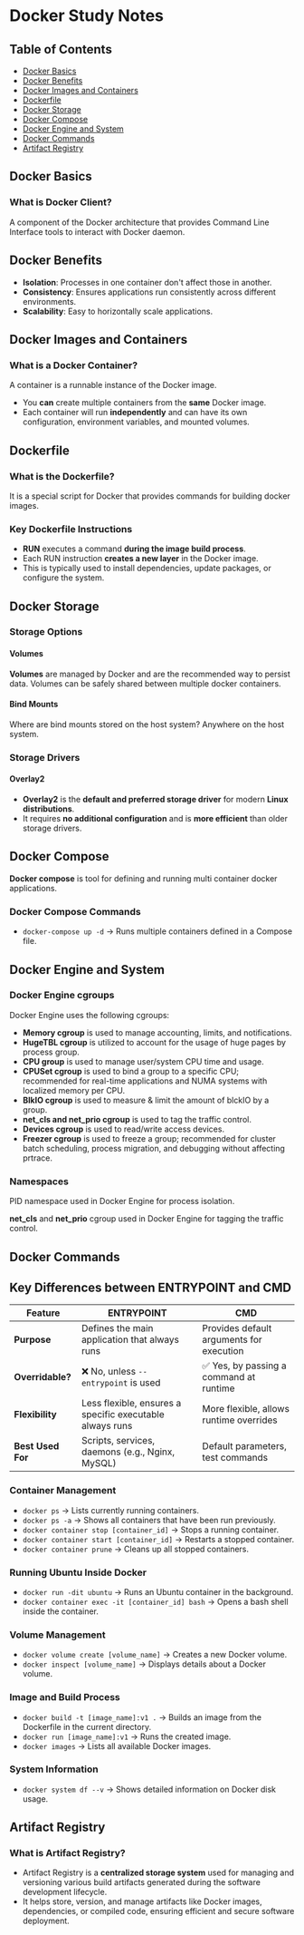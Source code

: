# Docker Study Notes

## Table of Contents
- [Docker Basics](#docker-basics)
- [Docker Benefits](#docker-benefits)
- [Docker Images and Containers](#docker-images-and-containers)
- [Dockerfile](#dockerfile)
- [Docker Storage](#docker-storage)
- [Docker Compose](#docker-compose)
- [Docker Engine and System](#docker-engine-and-system)
- [Docker Commands](#docker-commands)
- [Artifact Registry](#artifact-registry)

## Docker Basics

### What is Docker Client?
A component of the Docker architecture that provides Command Line Interface tools to interact with Docker daemon.

## Docker Benefits
- **Isolation**: Processes in one container don't affect those in another.
- **Consistency**: Ensures applications run consistently across different environments.
- **Scalability**: Easy to horizontally scale applications.

## Docker Images and Containers

### What is a Docker Container?
A container is a runnable instance of the Docker image.

- You **can** create multiple containers from the **same** Docker image.
- Each container will run **independently** and can have its own configuration, environment variables, and mounted volumes.

## Dockerfile

### What is the Dockerfile?
It is a special script for Docker that provides commands for building docker images.

### Key Dockerfile Instructions

- **RUN** executes a command **during the image build process**.
- Each RUN instruction **creates a new layer** in the Docker image.
- This is typically used to install dependencies, update packages, or configure the system.

## Docker Storage

### Storage Options

#### Volumes
**Volumes** are managed by Docker and are the recommended way to persist data. Volumes can be safely shared between multiple docker containers.

#### Bind Mounts
Where are bind mounts stored on the host system?
Anywhere on the host system.

### Storage Drivers

#### Overlay2
- **Overlay2** is the **default and preferred storage driver** for modern **Linux distributions**.
- It requires **no additional configuration** and is **more efficient** than older storage drivers.

## Docker Compose

**Docker compose** is tool for defining and running multi container docker applications.

### Docker Compose Commands
- `docker-compose up -d` → Runs multiple containers defined in a Compose file.

## Docker Engine and System

### Docker Engine cgroups
Docker Engine uses the following cgroups:

- **Memory cgroup** is used to manage accounting, limits, and notifications.
- **HugeTBL cgroup** is utilized to account for the usage of huge pages by process group.
- **CPU group** is used to manage user/system CPU time and usage.
- **CPUSet cgroup** is used to bind a group to a specific CPU; recommended for real-time applications and NUMA systems with localized memory per CPU.
- **BlkIO cgroup** is used to measure & limit the amount of blckIO by a group.
- **net_cls and net_prio cgroup** is used to tag the traffic control.
- **Devices cgroup** is used to read/write access devices.
- **Freezer cgroup** is used to freeze a group; recommended for cluster batch scheduling, process migration, and debugging without affecting prtrace.

### Namespaces
PID namespace used in Docker Engine for process isolation.

**net_cls** and **net_prio** cgroup used in Docker Engine for tagging the traffic control.

## Docker Commands

## Key Differences between ENTRYPOINT and CMD  

| Feature       | ENTRYPOINT                                      | CMD                                      |
|--------------|------------------------------------------------|------------------------------------------|
| **Purpose**   | Defines the main application that always runs  | Provides default arguments for execution |
| **Overridable?** | ❌ No, unless `--entrypoint` is used        | ✅ Yes, by passing a command at runtime  |
| **Flexibility** | Less flexible, ensures a specific executable always runs | More flexible, allows runtime overrides |
| **Best Used For** | Scripts, services, daemons (e.g., Nginx, MySQL) | Default parameters, test commands |



### Container Management
- `docker ps` → Lists currently running containers.
- `docker ps -a` → Shows all containers that have been run previously.
- `docker container stop [container_id]` → Stops a running container.
- `docker container start [container_id]` → Restarts a stopped container.
- `docker container prune` → Cleans up all stopped containers.

### Running Ubuntu Inside Docker
- `docker run -dit ubuntu` → Runs an Ubuntu container in the background.
- `docker container exec -it [container_id] bash` → Opens a bash shell inside the container.

### Volume Management
- `docker volume create [volume_name]` → Creates a new Docker volume.
- `docker inspect [volume_name]` → Displays details about a Docker volume.

### Image and Build Process
- `docker build -t [image_name]:v1 .` → Builds an image from the Dockerfile in the current directory.
- `docker run [image_name]:v1` → Runs the created image.
- `docker images` → Lists all available Docker images.

### System Information
- `docker system df --v` → Shows detailed information on Docker disk usage.

## Artifact Registry

### What is Artifact Registry?
- Artifact Registry is a **centralized storage system** used for managing and versioning various build artifacts generated during the software development lifecycle.
- It helps store, version, and manage artifacts like Docker images, dependencies, or compiled code, ensuring efficient and secure software deployment.
